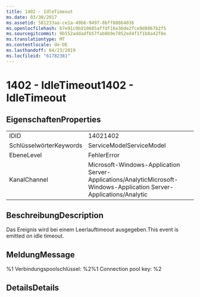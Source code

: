 ```yaml
---
title: 1402 - IdleTimeout
ms.date: 03/30/2017
ms.assetid: 581233aa-ce1a-49b6-9497-8bff88664036
ms.openlocfilehash: b7e91c0b910685affdf16e36de2fce9d8067b2f5
ms.sourcegitcommit: 9b552addadfb57fab0b9e7852ed4f1f1b8a42f8e
ms.translationtype: MT
ms.contentlocale: de-DE
ms.lasthandoff: 04/23/2019
ms.locfileid: "61782381"
---
```

# <a name="1402---idletimeout"></a><span data-ttu-id="7f333-102">1402 - IdleTimeout</span><span class="sxs-lookup"><span data-stu-id="7f333-102">1402 - IdleTimeout</span></span>
## <a name="properties"></a><span data-ttu-id="7f333-103">Eigenschaften</span><span class="sxs-lookup"><span data-stu-id="7f333-103">Properties</span></span>  
  
|||  
|-|-|  
|<span data-ttu-id="7f333-104">ID</span><span class="sxs-lookup"><span data-stu-id="7f333-104">ID</span></span>|<span data-ttu-id="7f333-105">1402</span><span class="sxs-lookup"><span data-stu-id="7f333-105">1402</span></span>|  
|<span data-ttu-id="7f333-106">Schlüsselwörter</span><span class="sxs-lookup"><span data-stu-id="7f333-106">Keywords</span></span>|<span data-ttu-id="7f333-107">ServiceModel</span><span class="sxs-lookup"><span data-stu-id="7f333-107">ServiceModel</span></span>|  
|<span data-ttu-id="7f333-108">Ebene</span><span class="sxs-lookup"><span data-stu-id="7f333-108">Level</span></span>|<span data-ttu-id="7f333-109">Fehler</span><span class="sxs-lookup"><span data-stu-id="7f333-109">Error</span></span>|  
|<span data-ttu-id="7f333-110">Kanal</span><span class="sxs-lookup"><span data-stu-id="7f333-110">Channel</span></span>|<span data-ttu-id="7f333-111">Microsoft-Windows-Application Server-Applications/Analytic</span><span class="sxs-lookup"><span data-stu-id="7f333-111">Microsoft-Windows-Application Server-Applications/Analytic</span></span>|  
  
## <a name="description"></a><span data-ttu-id="7f333-112">Beschreibung</span><span class="sxs-lookup"><span data-stu-id="7f333-112">Description</span></span>  
 <span data-ttu-id="7f333-113">Das Ereignis wird bei einem Leerlauftimeout ausgegeben.</span><span class="sxs-lookup"><span data-stu-id="7f333-113">This event is emitted on idle timeout.</span></span>  
  
## <a name="message"></a><span data-ttu-id="7f333-114">Meldung</span><span class="sxs-lookup"><span data-stu-id="7f333-114">Message</span></span>  
 <span data-ttu-id="7f333-115">%1 Verbindungspoolschlüssel: %2</span><span class="sxs-lookup"><span data-stu-id="7f333-115">%1 Connection pool key: %2</span></span>  
  
## <a name="details"></a><span data-ttu-id="7f333-116">Details</span><span class="sxs-lookup"><span data-stu-id="7f333-116">Details</span></span>
